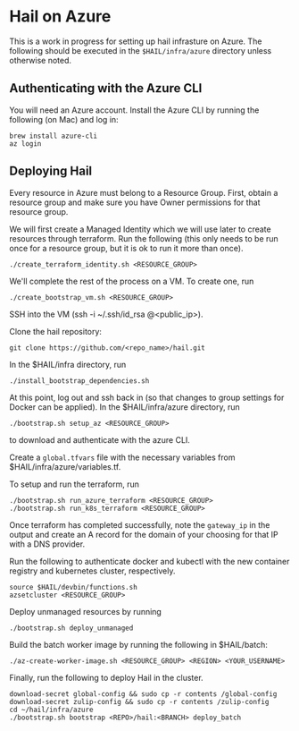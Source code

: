 # Hail on Azure

This is a work in progress for setting up hail infrasture on Azure. The
following should be executed in the `$HAIL/infra/azure` directory unless
otherwise noted.

## Authenticating with the Azure CLI
You will need an Azure account. Install the Azure CLI by running the following
(on Mac) and log in:

```
brew install azure-cli
az login
```

## Deploying Hail

Every resource in Azure must belong to a Resource Group. First, obtain
a resource group and make sure you have Owner permissions for that
resource group.

We will first create a Managed Identity which we will use later to
create resources through terraform. Run the following
(this only needs to be run once for a resource group, but it is ok to run it
more than once).

```
./create_terraform_identity.sh <RESOURCE_GROUP>
```

We'll complete the rest of the process on a VM. To create one, run

```
./create_bootstrap_vm.sh <RESOURCE_GROUP>
```

SSH into the VM (ssh -i ~/.ssh/id_rsa <username>@<public_ip>).

Clone the hail repository:

```
git clone https://github.com/<repo_name>/hail.git
```

In the $HAIL/infra directory, run

```
./install_bootstrap_dependencies.sh
```

At this point, log out and ssh back in (so that changes to group settings
for Docker can be applied). In the $HAIL/infra/azure directory, run

```
./bootstrap.sh setup_az <RESOURCE_GROUP>
```

to download and authenticate with the azure CLI.

Create a `global.tfvars` file with the necessary variables
from $HAIL/infra/azure/variables.tf.

To setup and run the terraform, run

```
./bootstrap.sh run_azure_terraform <RESOURCE_GROUP>
./bootstrap.sh run_k8s_terraform <RESOURCE_GROUP>
```

Once terraform has completed successfully, note the `gateway_ip` in the
output and create an A record for the domain of your choosing for that
IP with a DNS provider.

Run the following to authenticate docker and kubectl with the new
container registry and kubernetes cluster, respectively.

```
source $HAIL/devbin/functions.sh
azsetcluster <RESOURCE_GROUP>
```

Deploy unmanaged resources by running
```
./bootstrap.sh deploy_unmanaged
```

Build the batch worker image by running the following in $HAIL/batch:

```
./az-create-worker-image.sh <RESOURCE_GROUP> <REGION> <YOUR_USERNAME>
```

Finally, run the following to deploy Hail in the cluster.

```
download-secret global-config && sudo cp -r contents /global-config
download-secret zulip-config && sudo cp -r contents /zulip-config
cd ~/hail/infra/azure
./bootstrap.sh bootstrap <REPO>/hail:<BRANCH> deploy_batch
```
